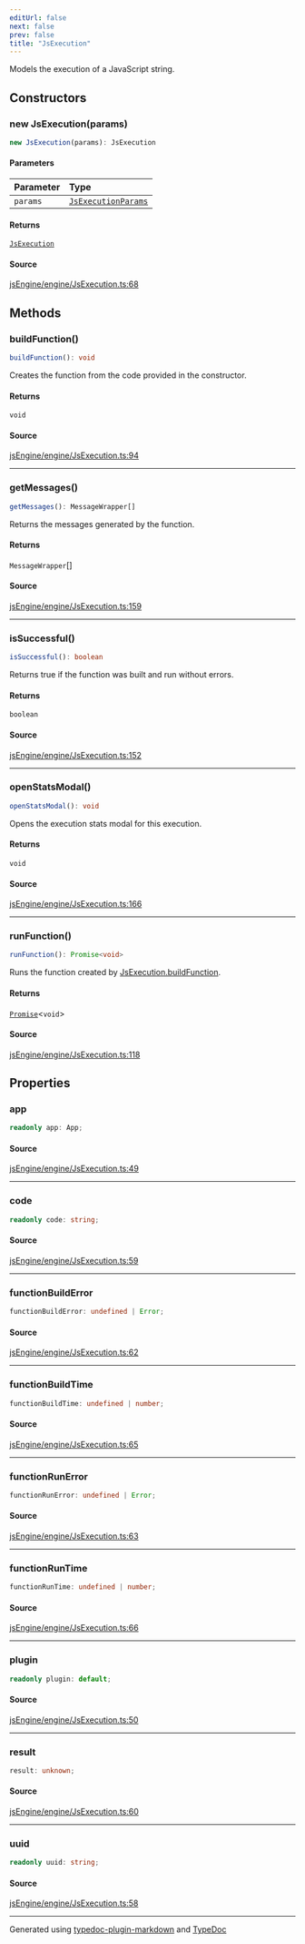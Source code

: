 ```yaml
---
editUrl: false
next: false
prev: false
title: "JsExecution"
---
```


Models the execution of a JavaScript string.

## Constructors

### new JsExecution(params)

```ts
new JsExecution(params): JsExecution
```

#### Parameters

| Parameter | Type |
| :------ | :------ |
| `params` | [`JsExecutionParams`](/obsidian-js-engine-plugin-docs/api/engine/jsexecution/interfaces/jsexecutionparams/) |

#### Returns

[`JsExecution`](/obsidian-js-engine-plugin-docs/api/engine/jsexecution/classes/jsexecution/)

#### Source

[jsEngine/engine/JsExecution.ts:68](https://github.com/mProjectsCode/obsidian-js-engine-plugin/blob/0278a4c/jsEngine/engine/JsExecution.ts#L68)

## Methods

### buildFunction()

```ts
buildFunction(): void
```

Creates the function from the code provided in the constructor.

#### Returns

`void`

#### Source

[jsEngine/engine/JsExecution.ts:94](https://github.com/mProjectsCode/obsidian-js-engine-plugin/blob/0278a4c/jsEngine/engine/JsExecution.ts#L94)

***

### getMessages()

```ts
getMessages(): MessageWrapper[]
```

Returns the messages generated by the function.

#### Returns

`MessageWrapper`[]

#### Source

[jsEngine/engine/JsExecution.ts:159](https://github.com/mProjectsCode/obsidian-js-engine-plugin/blob/0278a4c/jsEngine/engine/JsExecution.ts#L159)

***

### isSuccessful()

```ts
isSuccessful(): boolean
```

Returns true if the function was built and run without errors.

#### Returns

`boolean`

#### Source

[jsEngine/engine/JsExecution.ts:152](https://github.com/mProjectsCode/obsidian-js-engine-plugin/blob/0278a4c/jsEngine/engine/JsExecution.ts#L152)

***

### openStatsModal()

```ts
openStatsModal(): void
```

Opens the execution stats modal for this execution.

#### Returns

`void`

#### Source

[jsEngine/engine/JsExecution.ts:166](https://github.com/mProjectsCode/obsidian-js-engine-plugin/blob/0278a4c/jsEngine/engine/JsExecution.ts#L166)

***

### runFunction()

```ts
runFunction(): Promise<void>
```

Runs the function created by [JsExecution.buildFunction](/obsidian-js-engine-plugin-docs/api/engine/jsexecution/classes/jsexecution/#buildfunction).

#### Returns

[`Promise`]( https://developer.mozilla.org/docs/Web/JavaScript/Reference/Global_Objects/Promise )\<`void`\>

#### Source

[jsEngine/engine/JsExecution.ts:118](https://github.com/mProjectsCode/obsidian-js-engine-plugin/blob/0278a4c/jsEngine/engine/JsExecution.ts#L118)

## Properties

### app

```ts
readonly app: App;
```

#### Source

[jsEngine/engine/JsExecution.ts:49](https://github.com/mProjectsCode/obsidian-js-engine-plugin/blob/0278a4c/jsEngine/engine/JsExecution.ts#L49)

***

### code

```ts
readonly code: string;
```

#### Source

[jsEngine/engine/JsExecution.ts:59](https://github.com/mProjectsCode/obsidian-js-engine-plugin/blob/0278a4c/jsEngine/engine/JsExecution.ts#L59)

***

### functionBuildError

```ts
functionBuildError: undefined | Error;
```

#### Source

[jsEngine/engine/JsExecution.ts:62](https://github.com/mProjectsCode/obsidian-js-engine-plugin/blob/0278a4c/jsEngine/engine/JsExecution.ts#L62)

***

### functionBuildTime

```ts
functionBuildTime: undefined | number;
```

#### Source

[jsEngine/engine/JsExecution.ts:65](https://github.com/mProjectsCode/obsidian-js-engine-plugin/blob/0278a4c/jsEngine/engine/JsExecution.ts#L65)

***

### functionRunError

```ts
functionRunError: undefined | Error;
```

#### Source

[jsEngine/engine/JsExecution.ts:63](https://github.com/mProjectsCode/obsidian-js-engine-plugin/blob/0278a4c/jsEngine/engine/JsExecution.ts#L63)

***

### functionRunTime

```ts
functionRunTime: undefined | number;
```

#### Source

[jsEngine/engine/JsExecution.ts:66](https://github.com/mProjectsCode/obsidian-js-engine-plugin/blob/0278a4c/jsEngine/engine/JsExecution.ts#L66)

***

### plugin

```ts
readonly plugin: default;
```

#### Source

[jsEngine/engine/JsExecution.ts:50](https://github.com/mProjectsCode/obsidian-js-engine-plugin/blob/0278a4c/jsEngine/engine/JsExecution.ts#L50)

***

### result

```ts
result: unknown;
```

#### Source

[jsEngine/engine/JsExecution.ts:60](https://github.com/mProjectsCode/obsidian-js-engine-plugin/blob/0278a4c/jsEngine/engine/JsExecution.ts#L60)

***

### uuid

```ts
readonly uuid: string;
```

#### Source

[jsEngine/engine/JsExecution.ts:58](https://github.com/mProjectsCode/obsidian-js-engine-plugin/blob/0278a4c/jsEngine/engine/JsExecution.ts#L58)

***

Generated using [typedoc-plugin-markdown](https://www.npmjs.com/package/typedoc-plugin-markdown) and [TypeDoc](https://typedoc.org/)
